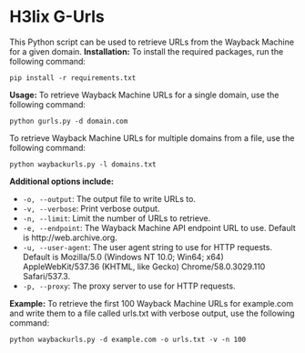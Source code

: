 <h1>H3lix G-Urls</h1>
This Python script can be used to retrieve URLs from the Wayback Machine for a given domain. 
<strong>Installation:</strong> To install the required packages, run the following command:

<p><code>pip install -r requirements.txt</code></p>
<strong>Usage:</strong> To retrieve Wayback Machine URLs for a single domain, use the following command:

<p><code>python gurls.py -d domain.com</code></p>
To retrieve Wayback Machine URLs for multiple domains from a file, use the following command:

<p><code>python waybackurls.py -l domains.txt</code></p>
<strong>Additional options include:</strong>

<ul>
  <li><code>-o, --output</code>: The output file to write URLs to.</li>
  <li><code>-v, --verbose</code>: Print verbose output.</li>
  <li><code>-n, --limit</code>: Limit the number of URLs to retrieve.</li>
  <li><code>-e, --endpoint</code>: The Wayback Machine API endpoint URL to use. Default is http://web.archive.org.</li>
  <li><code>-u, --user-agent</code>: The user agent string to use for HTTP requests. Default is Mozilla/5.0 (Windows NT 10.0; Win64; x64) AppleWebKit/537.36 (KHTML, like Gecko) Chrome/58.0.3029.110 Safari/537.3.</li>
  <li><code>-p, --proxy</code>: The proxy server to use for HTTP requests.</li>
</ul>
<strong>Example:</strong> To retrieve the first 100 Wayback Machine URLs for example.com and write them to a file called urls.txt with verbose output, use the following command:

<p><code>python waybackurls.py -d example.com -o urls.txt -v -n 100</code></p>
